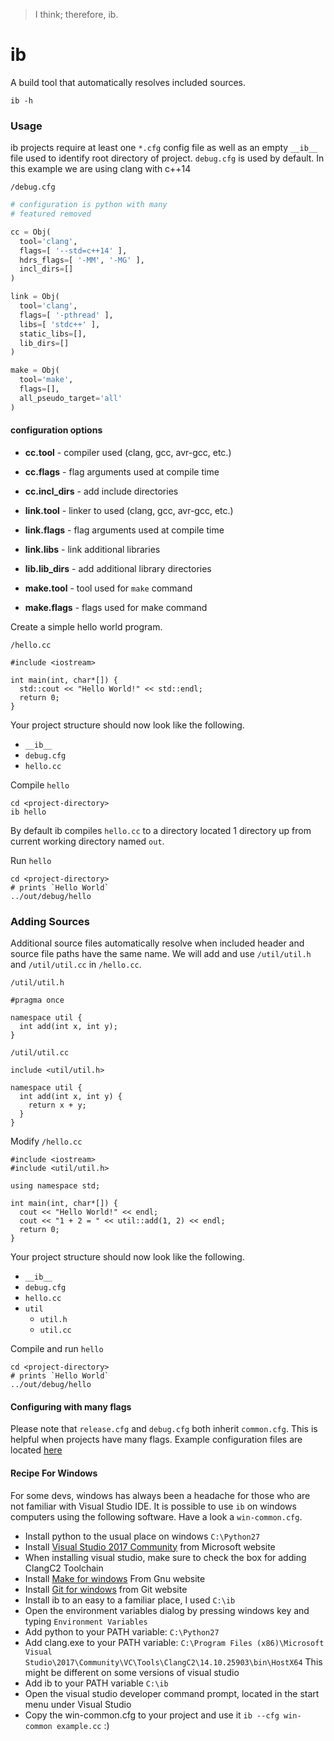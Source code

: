> I think; therefore, ib.

# ib

A build tool that automatically resolves included sources.

```
ib -h
```

### Usage

ib projects require at least one `*.cfg` config file as well as an empty `__ib__` file used to identify root directory of project. `debug.cfg` is used by default. In this example we are using clang with c++14

`/debug.cfg`

```python
# configuration is python with many
# featured removed

cc = Obj(
  tool='clang',
  flags=[ '--std=c++14' ],
  hdrs_flags=[ '-MM', '-MG' ],
  incl_dirs=[]
)

link = Obj(
  tool='clang',
  flags=[ '-pthread' ],
  libs=[ 'stdc++' ],
  static_libs=[],
  lib_dirs=[]
)

make = Obj(
  tool='make',
  flags=[],
  all_pseudo_target='all'
)
```

#### configuration options

- **cc.tool** - compiler used (clang, gcc, avr-gcc, etc.)
- **cc.flags** - flag arguments used at compile time
- **cc.incl_dirs** - add include directories

- **link.tool** - linker to used (clang, gcc, avr-gcc, etc.)
- **link.flags** - flag arguments used at compile time
- **link.libs** - link additional libraries
- **lib.lib_dirs** - add additional library directories

- **make.tool** - tool used for `make` command
- **make.flags** - flags used for make command

Create a simple hello world program.

`/hello.cc`

```
#include <iostream>

int main(int, char*[]) {
  std::cout << "Hello World!" << std::endl;
  return 0;
}
```

Your project structure should now look like the following.

- `__ib__`
- `debug.cfg`
- `hello.cc`

Compile `hello`

```
cd <project-directory>
ib hello
```

By default ib compiles `hello.cc` to a directory located 1 directory up from current working directory named `out`.

Run `hello`

```
cd <project-directory>
# prints `Hello World`
../out/debug/hello
```

### Adding Sources

Additional source files automatically resolve when included header and source file paths have the same name. We will add and use `/util/util.h` and `/util/util.cc` in `/hello.cc`.

`/util/util.h`

```
#pragma once

namespace util {
  int add(int x, int y);
}
```

`/util/util.cc`

```
include <util/util.h>

namespace util {
  int add(int x, int y) {
    return x + y;
  }
}
```

Modify `/hello.cc`

```
#include <iostream>
#include <util/util.h>

using namespace std;

int main(int, char*[]) {
  cout << "Hello World!" << endl;
  cout << "1 + 2 = " << util::add(1, 2) << endl;
  return 0;
}
```

Your project structure should now look like the following.

- `__ib__`
- `debug.cfg`
- `hello.cc`
- `util`
  - `util.h`
  - `util.cc`

Compile and run `hello`

```
cd <project-directory>
# prints `Hello World`
../out/debug/hello
```

#### Configuring with many flags

Please note that `release.cfg` and `debug.cfg` both inherit `common.cfg`. This is helpful when projects have many flags. Example configuration files are located [here](https://github.com/JasonL9000/ib/tree/master/cfgs)

#### Recipe For Windows

For some devs, windows has always been a headache for those who are not familiar with Visual Studio IDE. It is possible to use `ib` on windows computers using the following software. Have a look a `win-common.cfg`.

- Install python to the usual place on windows `C:\Python27`
- Install [Visual Studio 2017 Community](https://www.visualstudio.com/downloads/) from Microsoft website
- When installing visual studio, make sure to check the box for adding ClangC2 Toolchain
- Install [Make for windows](http://gnuwin32.sourceforge.net/packages/make.htm) From Gnu website
- Install [Git for windows](https://git-scm.com/downloads) from Git website
- Install ib to an easy to a familiar place, I used `C:\ib`
- Open the environment variables dialog by pressing windows key and typing `Environment Variables`
- Add python to your PATH variable: `C:\Python27`
- Add clang.exe to your PATH variable: `C:\Program Files (x86)\Microsoft Visual Studio\2017\Community\VC\Tools\ClangC2\14.10.25903\bin\HostX64` This might be different on some versions of visual studio
- Add ib to your PATH variable `C:\ib`
- Open the visual studio developer command prompt, located in the start menu under Visual Studio
- Copy the win-common.cfg to your project and use it `ib --cfg win-common example.cc` :)